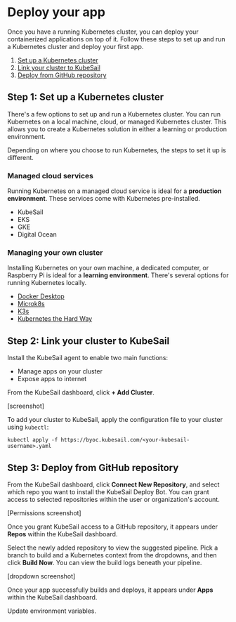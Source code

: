 # Deploy your app

Once you have a running Kubernetes cluster, you can deploy your containerized applications on top of it. Follow these steps to set up and run a Kubernetes cluster and deploy your first app.

1. [Set up a Kubernetes cluster](#step-1-set-up-a-kubernetes-cluster)
1. [Link your cluster to KubeSail](#step-2-link-your-cluster-to-kubesail)
1. [Deploy from GitHub repository](#step-3-deploy-from-github-repository)

## Step 1: Set up a Kubernetes cluster

There's a few options to set up and run a Kubernetes cluster. You can run Kubernetes on a local machine, cloud, or managed Kubernetes cluster. This allows you to create a Kubernetes solution in either a learning or production environment.

Depending on where you choose to run Kubernetes, the steps to set it up is different.

### Managed cloud services
Running Kubernetes on a managed cloud service is ideal for a **production environment**. These services come with Kubernetes pre-installed.

- KubeSail
- EKS
- GKE
- Digital Ocean

### Managing your own cluster

Installing Kubernetes on your own machine, a dedicated computer, or Raspberry Pi is ideal for a **learning environment**. There's several options for running Kubernetes locally.

- [Docker Desktop](/install_kubernetes/#docker-desktop)
- [Microk8s](/install_kubernetes/#microk8s)
- [K3s](/install_kubernetes/#k3s)
- [Kubernetes the Hard Way](/install_kubernetes/#kubernetes-the-hard-way)

## Step 2: Link your cluster to KubeSail

Install the KubeSail agent to enable two main functions:

- Manage apps on your cluster
- Expose apps to internet

From the KubeSail dashboard, click **+ Add Cluster**.

[screenshot]

To add your cluster to KubeSail, apply the configuration file to your cluster using `kubectl`:

    kubectl apply -f https://byoc.kubesail.com/<your-kubesail-username>.yaml

## Step 3: Deploy from GitHub repository

From the KubeSail dashboard, click **Connect New Repository**, and select which repo you want to install the KubeSail Deploy Bot. You can grant access to selected repositories within the user or organization's account.

[Permissions screenshot]

Once you grant KubeSail access to a GitHub repository, it appears under **Repos** within the KubeSail dashboard. 

Select the newly added repository to view the suggested pipeline. Pick a branch to build and a Kubernetes context from the dropdowns, and then click **Build Now**. You can view the build logs beneath your pipeline. 

[dropdown screenshot]

Once your app successfully builds and deploys, it appears under **Apps** within the KubeSail dashboard.

Update environment variables.